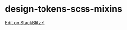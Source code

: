 # design-tokens-scss-mixins

[Edit on StackBlitz ⚡️](https://stackblitz.com/edit/design-tokens-scss-mixins)